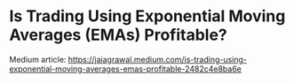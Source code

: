 # Is Trading Using Exponential Moving Averages (EMAs) Profitable?
Medium article: https://jaiagrawal.medium.com/is-trading-using-exponential-moving-averages-emas-profitable-2482c4e8ba6e
